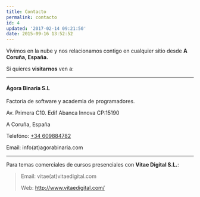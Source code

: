 ```yaml
---
title: Contacto
permalink: contacto
id: 4
updated: '2017-02-14 09:21:50'
date: 2015-09-16 13:52:52
---
```


<div>
Vivimos en la nube y nos relacionamos contigo en cualquier sitio desde <b>A Coruña, España.</b>
</div>
<p/>
<div>
Si quieres <b>visitarnos</b> ven a:
</div>

<hr/>

<div itemscope itemtype="http://schema.org/LocalBusiness">  
  <h4><span itemprop="name">Ágora Binaria S.L</span></h4>
  <span itemprop="description"> Factoría de software y academia de programadores.</span>
  <p/>
  <div itemprop="address" itemscope itemtype="http://schema.org/PostalAddress">
    <span itemprop="streetAddress">Av. Primera C10. Edif Abanca Innova</span>
    CP:<span itemprop="postalCode">15190</span>
    <p/>
    <span itemprop="addressLocality">A Coruña</span>,
    <span itemprop="addressCountry">España</span>
  </div>
  Telefóno: <span itemprop="telephone"><a href="tel:+34 609884782">+34 609884782</a></span>
  <p/>
  Email: <span itemprop="email">info(at)agorabinaria.com</span>
</div>

<hr />

<p>Para temas comerciales de cursos presenciales con <strong>Vitae Digital S.L.</strong>:  </p>

<blockquote>
  <p> Email: <span itemprop="email">vitae(at)vitaedigital.com</span> </p>
  <p> Web: <span itemprop="web"><a href="http://www.vitaedigital.com/">http://www.vitaedigital.com/</a></span> </p>
  
</blockquote>